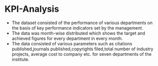 # KPI-Analysis

- The dataset consisted of the performance of various departments on the basis of key performance indicators set by the management.
- The data was month-wise distributed which shows the target and achieved figures for every department in every month.
- The data consisted of various parameters such as citations published,journals published,copyrights filed,total number of industry projects, average cost to company etc. for seven departments of the institute.
